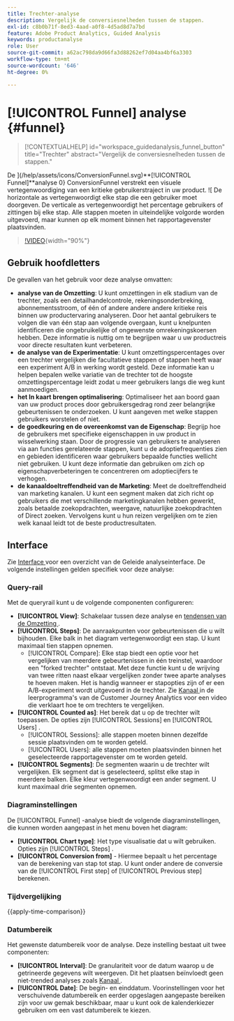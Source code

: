 ```yaml
---
title: Trechter-analyse
description: Vergelijk de conversiesnelheden tussen de stappen.
exl-id: c8b0b71f-8ed3-4aad-a0f8-4d5ad8d7a7bd
feature: Adobe Product Analytics, Guided Analysis
keywords: productanalyse
role: User
source-git-commit: a62ac798da9d66fa3d88262ef7d04aa4bf6a3303
workflow-type: tm+mt
source-wordcount: '646'
ht-degree: 0%

---
```


# [!UICONTROL Funnel] analyse {#funnel}

<!-- markdownlint-disable MD034 -->

>[!CONTEXTUALHELP]
>id="workspace_guidedanalysis_funnel_button"
>title="Trechter"
>abstract="Vergelijk de conversiesnelheden tussen de stappen."

<!-- markdownlint-enable MD034 -->

De ](/help/assets/icons/ConversionFunnel.svg)**[!UICONTROL Funnel]**analyse 0} ConversionFunnel verstrekt een visuele vertegenwoordiging van een kritieke gebruikerstraject in uw product. ![ De horizontale as vertegenwoordigt elke stap die een gebruiker moet doorgeven. De verticale as vertegenwoordigt het percentage gebruikers of zittingen bij elke stap. Alle stappen moeten in uiteindelijke volgorde worden uitgevoerd, maar kunnen op elk moment binnen het rapportagevenster plaatsvinden.

>[!VIDEO](https://video.tv.adobe.com/v/3421663/?learn=on){width="90%"}

## Gebruik hoofdletters

De gevallen van het gebruik voor deze analyse omvatten:

* **analyse van de Omzetting**: U kunt omzettingen in elk stadium van de trechter, zoals een detailhandelcontrole, rekeningsonderbreking, abonnementsstroom, of één of andere andere andere kritieke reis binnen uw productervaring analyseren. Door het aantal gebruikers te volgen die van één stap aan volgende overgaan, kunt u knelpunten identificeren die ongebruikelijke of ongewenste omrekeningskoersen hebben. Deze informatie is nuttig om te begrijpen waar u uw productreis voor directe resultaten kunt verbeteren.
* **de analyse van de Experimentatie**: U kunt omzettingspercentages over een trechter vergelijken die facultatieve stappen of stappen heeft waar een experiment A/B in werking wordt gesteld. Deze informatie kan u helpen bepalen welke variatie van de trechter tot de hoogste omzettingspercentage leidt zodat u meer gebruikers langs die weg kunt aanmoedigen.
* **het In kaart brengen optimalisering**: Optimaliseer het aan boord gaan van uw product proces door gebruikersgedrag rond zeer belangrijke gebeurtenissen te onderzoeken. U kunt aangeven met welke stappen gebruikers worstelen of niet.
* **de goedkeuring en de overeenkomst van de Eigenschap**: Begrijp hoe de gebruikers met specifieke eigenschappen in uw product in wisselwerking staan. Door de progressie van gebruikers te analyseren via aan functies gerelateerde stappen, kunt u de adoptiefrequenties zien en gebieden identificeren waar gebruikers bepaalde functies wellicht niet gebruiken. U kunt deze informatie dan gebruiken om zich op eigenschapverbeteringen te concentreren om adoptiecijfers te verhogen.
* **de kanaaldoeltreffendheid van de Marketing**: Meet de doeltreffendheid van marketing kanalen. U kunt een segment maken dat zich richt op gebruikers die met verschillende marketingkanalen hebben gewerkt, zoals betaalde zoekopdrachten, weergave, natuurlijke zoekopdrachten of Direct zoeken. Vervolgens kunt u hun reizen vergelijken om te zien welk kanaal leidt tot de beste productresultaten.

## Interface

Zie [ Interface ](../overview.md#interface) voor een overzicht van de Geleide analyseinterface. De volgende instellingen gelden specifiek voor deze analyse:

### Query-rail

Met de queryrail kunt u de volgende componenten configureren:

* **[!UICONTROL View]**: Schakelaar tussen deze analyse en [ tendensen van de Omzetting ](conversion-trends.md).
* **[!UICONTROL Steps]**: De aanraakpunten voor gebeurtenissen die u wilt bijhouden. Elke balk in het diagram vertegenwoordigt een stap. U kunt maximaal tien stappen opnemen.
   * [!UICONTROL Compare]: Elke stap biedt een optie voor het vergelijken van meerdere gebeurtenissen in één treinstel, waardoor een &quot;forked trechter&quot; ontstaat. Met deze functie kunt u de wrijving van twee ritten naast elkaar vergelijken zonder twee aparte analyses te hoeven maken. Het is handig wanneer er stapopties zijn of er een A/B-experiment wordt uitgevoerd in de trechter. Zie [ Kanaal ](https://experienceleague.adobe.com/en/docs/customer-journey-analytics-learn/tutorials/guided-analysis/funnel) in de leerprogramma&#39;s van de Customer Journey Analytics voor een video die verklaart hoe te om trechters te vergelijken.
* **[!UICONTROL Counted as]**: Het bereik dat u op de trechter wilt toepassen. De opties zijn [!UICONTROL Sessions] en [!UICONTROL Users] .
   * [!UICONTROL Sessions]: alle stappen moeten binnen dezelfde sessie plaatsvinden om te worden geteld.
   * [!UICONTROL Users]: alle stappen moeten plaatsvinden binnen het geselecteerde rapportagevenster om te worden geteld.
* **[!UICONTROL Segments]**: De segmenten waarin u de trechter wilt vergelijken. Elk segment dat is geselecteerd, splitst elke stap in meerdere balken. Elke kleur vertegenwoordigt een ander segment. U kunt maximaal drie segmenten opnemen.

### Diagraminstellingen

De [!UICONTROL Funnel] -analyse biedt de volgende diagraminstellingen, die kunnen worden aangepast in het menu boven het diagram:

* **[!UICONTROL Chart type]**: Het type visualisatie dat u wilt gebruiken. Opties zijn [!UICONTROL Steps] .
* **[!UICONTROL Conversion from]** - Hiermee bepaalt u het percentage van de berekening van stap tot stap. U kunt onder andere de conversie van de [!UICONTROL First step] of [!UICONTROL Previous step] berekenen.

### Tijdvergelijking

{{apply-time-comparison}}



### Datumbereik

Het gewenste datumbereik voor de analyse. Deze instelling bestaat uit twee componenten:

* **[!UICONTROL Interval]**: De granulariteit voor de datum waarop u de getrineerde gegevens wilt weergeven. Dit het plaatsen beïnvloedt geen niet-trended analyses zoals [ Kanaal ](funnel.md).
* **[!UICONTROL Date]**: De begin- en einddatum. Voorinstellingen voor het verschuivende datumbereik en eerder opgeslagen aangepaste bereiken zijn voor uw gemak beschikbaar, maar u kunt ook de kalenderkiezer gebruiken om een vast datumbereik te kiezen.

<!--
## Example

See below for an example of the analysis.

![Funnel time compare](../assets/funnel-compare.png)

-->
